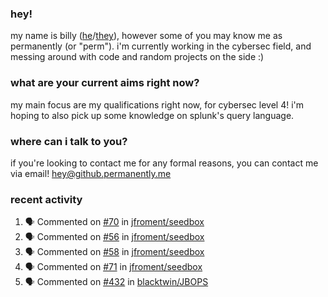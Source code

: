 ### hey!
my name is billy ([he](https://en.pronouns.page/he/him)/[they](https://en.pronouns.page/they/them)), however some of you may know me as permanently (or "perm"). i'm currently working in the cybersec field, and messing around with code and random projects on the side :)

### what are your current aims right now?
my main focus are my qualifications right now, for cybersec level 4! i'm hoping to also pick up some knowledge on splunk's query language.

### where can i talk to you?
if you're looking to contact me for any formal reasons, you can contact me via email! [hey@github.permanently.me](mailto:hey@github.permanently.me)

### recent activity
<!--START_SECTION:activity-->
1. 🗣 Commented on [#70](https://github.com/jfroment/seedbox/issues/70#issuecomment-2598642290) in [jfroment/seedbox](https://github.com/jfroment/seedbox)
2. 🗣 Commented on [#56](https://github.com/jfroment/seedbox/issues/56#issuecomment-2598633959) in [jfroment/seedbox](https://github.com/jfroment/seedbox)
3. 🗣 Commented on [#58](https://github.com/jfroment/seedbox/issues/58#issuecomment-2598627296) in [jfroment/seedbox](https://github.com/jfroment/seedbox)
4. 🗣 Commented on [#71](https://github.com/jfroment/seedbox/issues/71#issuecomment-2590074333) in [jfroment/seedbox](https://github.com/jfroment/seedbox)
5. 🗣 Commented on [#432](https://github.com/blacktwin/JBOPS/issues/432#issuecomment-2590008497) in [blacktwin/JBOPS](https://github.com/blacktwin/JBOPS)
<!--END_SECTION:activity-->
